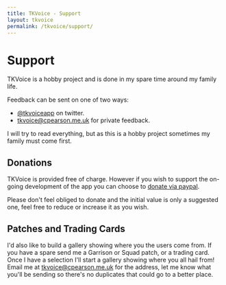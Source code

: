 ```yaml
---
title: TKVoice - Support
layout: tkvoice
permalink: /tkvoice/support/
---
```

# Support

TKVoice is a hobby project and is done in my spare time around my family life.  

Feedback can be sent on one of two ways:

 - [@tkvoiceapp](https://twitter.com/tkvoiceapp) on twitter.
 - [tkvoice@cpearson.me.uk](mailto:tkvoice@cpearson.me.uk) for private feedback.

I will try to read everything, but as this is a hobby project sometimes my family must come first.

## Donations
TKVoice is provided free of charge.  However if you wish to support the on-going development of the app you can choose to [donate via paypal](https://www.paypal.me/tkvoice/4).

Please don't feel obliged to donate and the initial value is only a suggested one, feel free to reduce or increase it as you wish.

## Patches and Trading Cards
I'd also like to build a gallery showing where you the users come from.  If you have a spare send me a Garrison or Squad patch, or a trading card. Once I have a selection I'll start a gallery showing where you all hail from! Email me at [tkvoice@cpearson.me.uk](mailto:tkvoice@cpearson.me.uk) for the address, let me know what you'll be sending so there's no duplicates that could go to a better place.
